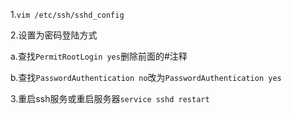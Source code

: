 1.`vim /etc/ssh/sshd_config`   
   
2.设置为密码登陆方式   

a.查找`PermitRootLogin yes`删除前面的#注释   

b.查找`PasswordAuthentication no`改为`PasswordAuthentication yes`   
   
3.重启ssh服务或重启服务器`service sshd restart`
